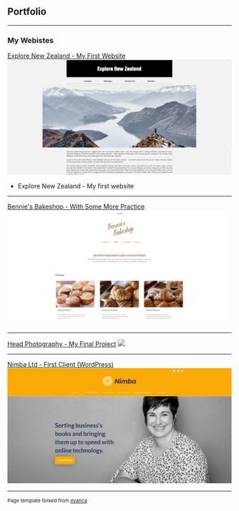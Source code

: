 ## Portfolio

---

### My Webistes 

[Explore New Zealand - My First Website](/sample_page)
[<img src="images/explore_new_zealand_thumbnail.PNG?raw=true"/>](/sample_page)
- Explore New Zealand - My first website

---
[Bennie's Bakeshop - With Some More Practice](/pdf/sample_presentation.pdf)
<img src="images/bennie's_bakeshop_thumbnail.PNG?raw=true"/>

---
[Head Photography - My Final Project](http://example.com/)
<img src="images/head_photography_thumbnail.PNG?raw=true"/>

---
[Nimba Ltd - First Client (WordPress)](http://example.com/)
<img src="images/nimba_ltd_thumbnail.PNG?raw=true"/>




---
<p style="font-size:11px">Page template forked from <a href="https://github.com/evanca/quick-portfolio">evanca</a></p>
<!-- Remove above link if you don't want to attibute -->
